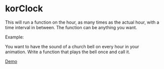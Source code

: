 korClock
========

This will run a function on the hour, as many times as the actual hour, with a time interval in between. The function can be anything you want.

Example:

You want to have the sound of a church bell on every hour in your animation. Write a function that plays the bell once and call it.

<a href="https://dl.dropboxusercontent.com/u/209895/github-demo/clockify/demo.html">Demo</a>